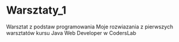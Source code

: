 # Warsztaty_1
Warsztat z podstaw programowania
Moje rozwiazania z pierwszych warsztatów kursu Java Web Developer w CodersLab
